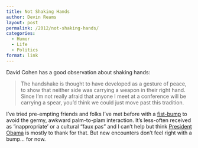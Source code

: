```yaml
---
title: Not Shaking Hands
author: Devin Reams
layout: post
permalink: /2012/not-shaking-hands/
categories:
  - Humor
  - Life
  - Politics
format: link
---
```

David Cohen has a good observation about shaking hands:

> The handshake is thought to have developed as a gesture of peace, to show that neither side was carrying a weapon in their right hand. Since I’m not really afraid that anyone I meet at a conference will be carrying a spear, you’d think we could just move past this tradition.

I&#8217;ve tried pre-empting friends and folks I&#8217;ve met before with a [fist-bump][1] to avoid the germy, awkward palm-to-plam interaction. It&#8217;s less-often received as &#8216;inappropriate&#8217; or a cultural &#8220;faux pas&#8221; and I can&#8217;t help but think [President Obama][2] is mostly to thank for that. But new encounters don&#8217;t feel right with a bump&#8230; for now.

 [1]: http://en.wikipedia.org/wiki/Fist_bump
 [2]: http://www.washingtonpost.com/wp-dyn/content/article/2008/06/04/AR2008060404521.html